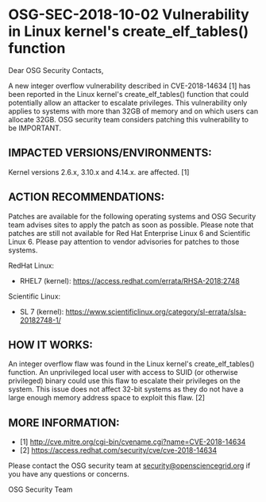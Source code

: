 # OSG-SEC-2018-10-02 Vulnerability in Linux kernel's create_elf_tables() function

Dear OSG Security Contacts,

A new integer overflow vulnerability described in CVE-2018-14634 [1] has been reported in the Linux kernel's create_elf_tables() function that could potentially allow an attacker to escalate privileges. This vulnerability only applies to systems with more than 32GB of memory and on which users can allocate 32GB. OSG security team considers patching this vulnerability to be IMPORTANT. 

## IMPACTED VERSIONS/ENVIRONMENTS:
Kernel versions 2.6.x, 3.10.x and 4.14.x. are affected. [1]  

## ACTION RECOMMENDATIONS:
Patches are available for the following operating systems and OSG Security team advises sites to apply the patch as soon as possible. Please note that patches are still not available for Red Hat Enterprise Linux 6 and Scientific Linux 6. Please pay attention to vendor advisories for patches to those systems.  

RedHat Linux:
- RHEL7 (kernel): https://access.redhat.com/errata/RHSA-2018:2748 

Scientific Linux:
- SL 7 (kernel): https://www.scientificlinux.org/category/sl-errata/slsa-20182748-1/

## HOW IT WORKS:
An integer overflow flaw was found in the Linux kernel's create_elf_tables() function. An unprivileged local user with access to SUID (or otherwise privileged) binary could use this flaw to escalate their privileges on the system. This issue does not affect 32-bit systems as they do not have a large enough memory address space to exploit this flaw. [2]

## MORE INFORMATION:
- [1] http://cve.mitre.org/cgi-bin/cvename.cgi?name=CVE-2018-14634 
- [2] https://access.redhat.com/security/cve/cve-2018-14634 

Please contact the OSG security team at security@opensciencegrid.org if you have any questions or concerns. 

OSG Security Team

